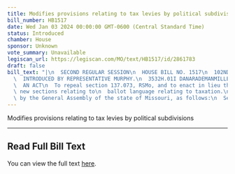 ```yaml
---
title: Modifies provisions relating to tax levies by political subdivisions
bill_number: HB1517
date: Wed Jan 03 2024 00:00:00 GMT-0600 (Central Standard Time)
status: Introduced
chamber: House
sponsor: Unknown
vote_summary: Unavailable
legiscan_url: https://legiscan.com/MO/text/HB1517/id/2861783
draft: false
bill_text: "|\n  SECOND REGULAR SESSION\n  HOUSE BILL NO. 1517\n  102ND GENERAL ASSEMBLY\n\
  \  INTRODUCED BY REPRESENTATIVE MURPHY.\n  3532H.01I DANARADEMANMILLER,ChiefClerk\n\
  \  AN ACT\n  To repeal section 137.073, RSMo, and to enact in lieu thereof three\
  \ new sections relating to\n  ballot language relating to taxation.\n  Be it enacted\
  \ by the General Assembly of the state of Missouri, as follows:\n  SectionA. Section137.073,RSMo,isrepealedandthreenewsectionsenactedinlieu"
---
```

Modifies provisions relating to tax levies by political subdivisions

---

## Read Full Bill Text

You can view the full text [here](https://legiscan.com/MO/text/HB1517/id/2861783).
